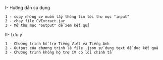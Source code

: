 I- Hướng dẫn sử dụng

	1 - copy những cv muốn lấy thông tin tới thư mục "input"
	2 - chạy file CVExtract.jar
	3 - Mở thư mục "output" để xem kết quả
	
II- Lưu ý

	1 - Chương trình hỗ trợ Tiếng Việt và Tiếng Anh
	2 - Output của chương trình là file .json sử dụng text để đọc kết quả
	3 - Chương trình không hộ trợ CV có lỗi chính tả
